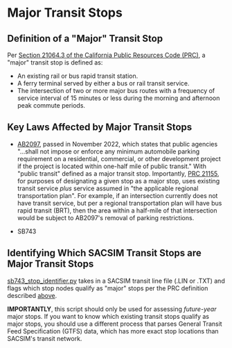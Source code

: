 # Major Transit Stops


## Definition of a "Major" Transit Stop
Per [Section 21064.3 of the California Public Resources Code (PRC)](https://leginfo.legislature.ca.gov/faces/codes_displaySection.xhtml?lawCode=PRC&sectionNum=21064.3.), a "major" transit stop is defined as:
* An existing rail or bus rapid transit station.
* A ferry terminal served by either a bus or rail transit service.
* The intersection of two or more major bus routes with a frequency of service interval of 15 minutes or less during the morning and afternoon peak commute periods.

## Key Laws Affected by Major Transit Stops
* [AB2097](https://leginfo.legislature.ca.gov/faces/billTextClient.xhtml?bill_id=202120220AB2097), passed in November 2022, which states that public agencies "...shall not impose or enforce any minimum automobile parking requirement on a residential, commercial, or other development project if the project is located within one-half mile of public transit." With "public transit" defined as a major transit stop. Importantly, [PRC 21155](https://leginfo.legislature.ca.gov/faces/codes_displaySection.xhtml?lawCode=PRC&sectionNum=21155.), for purposes of designating a given stop as a major stop, uses existing transit service *plus* service assumed in "the applicable regional transportation plan". For example, if an intersection currently does not have transit service, but per a regional transportation plan will have bus rapid transit (BRT), then the area within a half-mile of that intersection would be subject to AB2097's removal of parking restrictions.

* SB743

## Identifying Which SACSIM Transit Stops are Major Transit Stops
[sb743_stop_identifier.py](https://github.com/SACOG/SACSIM23-internal/blob/main/transit/major-transit-stops/sb743_stop_identifier.py) takes in a SACSIM transit line file (.LIN or .TXT) and flags which stop nodes qualify as "major" stops per the PRC definition described [above](#Definition).

**IMPORTANTLY**, this script should only be used for assessing *future-year* major stops. If you want to know which existing transit stops qualify as major stops, you should use a different process that parses General Transit Feed Specification (GTFS) data, which has more exact stop locations than SACSIM's transit network.
